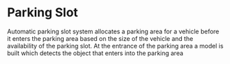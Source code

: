 # Parking Slot

Automatic parking slot system allocates a parking area for a vehicle before it enters the parking area based on the size of the vehicle and the availability of the parking slot. At the entrance of the parking area a model is built which detects the object that enters into the parking area
